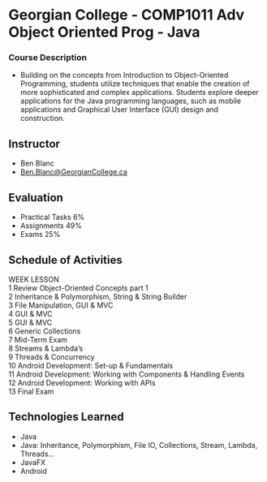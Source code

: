 Georgian College - COMP1011 Adv Object Oriented Prog - Java
=====

### Course Description
  * Building on the concepts from Introduction to Object-Oriented Programming, students utilize techniques that enable the creation of more sophisticated and complex applications. Students explore deeper applications for the Java programming languages, such as mobile applications and Graphical User Interface (GUI) design and construction.

## Instructor
  * Ben Blanc
  * Ben.Blanc@GeorgianCollege.ca
 
## Evaluation
  * Practical Tasks 6%
  * Assignments 49%
  * Exams 25%


## Schedule of Activities  
WEEK  LESSON  
1     Review Object-Oriented Concepts part 1  
2     Inheritance & Polymorphism, String & String Builder  
3     File Manipulation, GUI & MVC   
4     GUI & MVC   
5     GUI & MVC   
6     Generic Collections  
7     Mid-Term Exam  
8     Streams & Lambda’s  
9     Threads & Concurrency  
10    Android Development: Set-up & Fundamentals   
11    Android Development: Working with Components & Handling Events  
12    Android Development: Working with APIs  
13    Final Exam


## Technologies Learned
- Java
- Java: Inheritance, Polymorphism, File IO, Collections, Stream, Lambda, Threads...
- JavaFX
- Android

